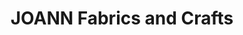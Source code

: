 ---
title: "JOANN Fabrics and Crafts"
url: /buckhorn-plaza/joann-fabrics-and-crafts/
shop: Basteln
---